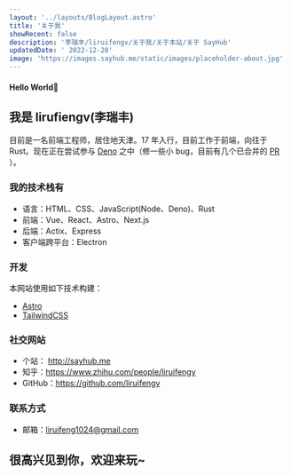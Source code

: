```yaml
---
layout: '../layouts/BlogLayout.astro'
title: '关于我'
showRecent: false
description: '李瑞丰/liruifengv/关于我/关于本站/关于 SayHub'
updatedDate: ' 2022-12-28'
image: 'https://images.sayhub.me/static/images/placeholder-about.jpg'
---
```


#### Hello World👏

## 我是 lirufiengv(李瑞丰)

目前是一名前端工程师，居住地天津。17 年入行，目前工作于前端，向往于 Rust。现在正在尝试参与 [Deno](https://github.com/denoland) 之中（修一些小 bug，目前有几个已合并的 [PR](https://github.com/denoland/deno/issues?q=author%3Aliruifengv) ）。

### 我的技术栈有

- 语言：HTML、CSS、JavaScript(Node、Deno)、Rust
- 前端：Vue、React、Astro、Next.js
- 后端：Actix、Express
- 客户端跨平台：Electron

### 开发

本网站使用如下技术构建：

- [Astro](https://astro.build/)
- [TailwindCSS](https://tailwindcss.com/)

### 社交网站

- 个站： http://sayhub.me
- 知乎：https://www.zhihu.com/people/liruifengv
- GitHub：https://github.com/liruifengv

### 联系方式

- 邮箱：liruifeng1024@gmail.com

## 很高兴见到你，欢迎来玩~
